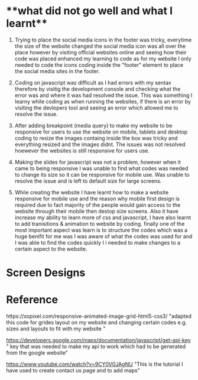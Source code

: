 <h1> **what did not go well and what I learnt** </h1>

1. Trying to place the social media icons in the footer was tricky, everytime the size of the website changed the social media icon was all over the place however by visiting official websites online and seeing how their code was placed enhanced my learning to code as for my website I only needed to code the icons coding inside the "footer" element to place the social media sites in the footer.

2. Coding on javascript was difficult as I had errors with my sentax therefore by visitig the development console and checking what the error was and where it was had resolved the issue.
This was something I learny while coding as when running the websites, if there is an error by visiting the devlopers tool and seeing an error which allowed me to resolve the issue.

3. After adding breakpoint (media query) to make my website to be responsive for users to use the website on mobile, tablets and desktop coding to resize the images containg inside the box was tricky and everything resized and the images didnt.
The issues was not resolved hoewever the websites is still responsive for users use.

4. Making the slides for javascript was not a problem, however when it came to being responsive I was unable to find what codes was needed to change its size so it can be responsive for mobile use.
Was unable to resolve the issue and is left to default size for large screens.

5. While creating the website I have learnt how to make a website responsive for mobile use and the reason why mobile first design is required due to fact majority of the people would gain access to the website through their mobile then destop size screens.
Also it have increase my ability to learn more of css and javascript, I have also learnt to add tranisitions & animation to website by coding.
finally one of the most important aspect was learn is to structure the codes which was a huge benifit for me was I was aware of what the codes was used for and I was able to find the codes quickly I i needed to make changes to a certain aspect to the website.



<h1> Screen Designs </h1/>















<h1>Reference</h1>
https://xopixel.com/responsive-animated-image-grid-html5-css3/ "adapted this code for grides layout on my website and changing certain codes e.g. sizes and layouts to fit with my website "

https://developers.google.com/maps/documentation/javascript/get-api-key " key that was needed to make my api to work which had to be generated from the google website"

https://www.youtube.com/watch?v=9CY0V0JAgNU "This is the tutorial I have used to create contact us page and to add maps"